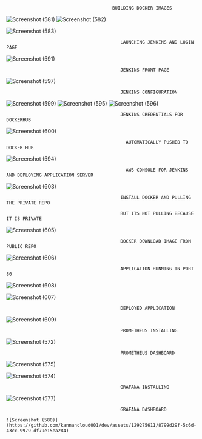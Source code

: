                                           BUILDING DOCKER IMAGES

![Screenshot (581)](https://github.com/kannancloud001/dev/assets/129275611/d7c04870-36fd-424b-8423-81716096b07e)
![Screenshot (582)](https://github.com/kannancloud001/dev/assets/129275611/8ee638e2-b4e5-4b57-a3fd-f6bf1c3ae26d)

![Screenshot (583)](https://github.com/kannancloud001/dev/assets/129275611/122c7947-671c-4840-9602-e89b1900d53c)





                                              LAUNCHING JENKINS AND LOGIN PAGE

![Screenshot (591)](https://github.com/kannancloud001/dev/assets/129275611/3d9e7841-dc5c-4256-afa6-bbe7108b57f0)


                                              JENKINS FRONT PAGE

![Screenshot (597)](https://github.com/kannancloud001/dev/assets/129275611/ebf7867a-3710-473e-ab82-229be349db03)


                                              JENKINS CONFIGURATION

![Screenshot (599)](https://github.com/kannancloud001/dev/assets/129275611/01dce115-60b2-4cc2-8c83-043024bacd85)
![Screenshot (595)](https://github.com/kannancloud001/dev/assets/129275611/3aa42df0-f5e7-4f43-a72f-a5b5204f4e7d)
![Screenshot (596)](https://github.com/kannancloud001/dev/assets/129275611/b8f295d0-e4f5-48c6-810f-2c83f6115328)




                                              JENKINS CREDENTIALS FOR DOCKERHUB

![Screenshot (600)](https://github.com/kannancloud001/dev/assets/129275611/1eeb178e-a9b2-499c-8a97-50f47018fc38)


                                                AUTOMATICALLY PUSHED TO DOCKER HUB

![Screenshot (594)](https://github.com/kannancloud001/dev/assets/129275611/b5ce61a0-17eb-4556-969d-57de17af9d14)


                                                AWS CONSOLE FOR JENKINS AND DEPLOYING APPLICATION SERVER


![Screenshot (603)](https://github.com/kannancloud001/dev/assets/129275611/979329c4-f807-48c4-9d4f-31f6af013ca0)


                                              INSTALL DOCKER AND PULLING THE PRIVATE REPO  

                                              BUT ITS NOT PULLING BECAUSE IT IS PRIVATE


![Screenshot (605)](https://github.com/kannancloud001/dev/assets/129275611/a573fc40-6d8c-426b-bc1b-f7d43970c51a)



                                              DOCKER DOWNLOAD IMAGE FROM PUBLIC REPO

![Screenshot (606)](https://github.com/kannancloud001/dev/assets/129275611/7ecb95bc-8a22-4fc3-9b1b-3304b34a0ab0)



                                              APPLICATION RUNNING IN PORT 80

![Screenshot (608)](https://github.com/kannancloud001/dev/assets/129275611/235abb93-eafd-4dff-bd5a-a1bdface8465) 

![Screenshot (607)](https://github.com/kannancloud001/dev/assets/129275611/e509e470-da23-409f-a38e-25e6b87c7f7a)


                                              DEPLOYED APPLICATION


![Screenshot (609)](https://github.com/kannancloud001/dev/assets/129275611/4419e72c-e5ee-48a1-93c3-22a5ef2f95e7)


                                              PROMETHEUS INSTALLING
![Screenshot (572)](https://github.com/kannancloud001/dev/assets/129275611/975c78e0-2034-49f1-9438-3c414a9d14a2)



                                              PROMETHEUS DASHBOARD

![Screenshot (575)](https://github.com/kannancloud001/dev/assets/129275611/4e137a2e-de7e-4b4c-a6ec-a1f4eafd386b)

![Screenshot (574)](https://github.com/kannancloud001/dev/assets/129275611/8786a9c4-5138-4f9d-8ef7-09ac547a2f15)


                                              GRAFANA INSTALLING
                                              
![Screenshot (577)](https://github.com/kannancloud001/dev/assets/129275611/8137a21b-27c3-4940-8f70-ec090756e26c)


                                              GRAFANA DASHBOARD

    ![Screenshot (580)](https://github.com/kannancloud001/dev/assets/129275611/8799d29f-5c6d-43cc-9979-df79e15ea284)
